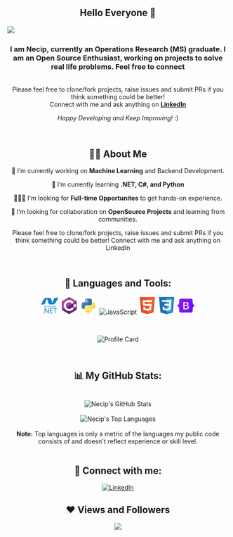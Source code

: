 <div align="center">
<h2> Hello Everyone 👋 </h2>
</div>

<p align="center">

<img src="https://github.com/airnec/airnec/blob/main/banner-2.png"/> </p>

<h3 align="center"><b>  I am Necip, currently an Operations Research (MS) graduate. I am an Open Source Enthusiast, working on projects to solve real life problems. Feel free to connect </b></h3>

<div align="center">

<br>
Please feel free to clone/fork projects, raise issues and submit PRs if you think something could be better! <br>
Connect with me and ask anything on <a href="https://www.linkedin.com/in/necip-d-5283aa292/"><b>LinkedIn</b></a> 

<i>Happy Developing and Keep Improving!</i> :)

<br/>

## 🙋‍♂️ About Me

🔭 I’m currently working on **Machine Learning** and Backend Development.
    
🌱 I’m currently learning **.NET, C#, and Python** 
 
 👩🏻‍🎓 I'm looking for **Full-time Opportunites** to get hands-on experience.

👯 I’m looking for collaboration on **OpenSource Projects** and learning from communities.

Please feel free to clone/fork projects, raise issues and submit PRs if you think something could be better!
Connect with me and ask anything on LinkedIn

<br/>

## 🚀 Languages and Tools:

<p align="center">
  <img src="https://github.com/devicons/devicon/blob/v2.16.0/icons/dot-net/dot-net-plain-wordmark.svg" height="40" width="40" alt=".NET"/>
  <img src="https://github.com/devicons/devicon/blob/v2.16.0/icons/csharp/csharp-original.svg" height="40" width="40" alt="C#"/>
  <img src="https://github.com/devicons/devicon/blob/v2.16.0/icons/python/python-original.svg" height="40" width="40" alt="Python"/>
  <img src="https://cdn.jsdelivr.net/gh/devicons/devicon/icons/javascript/javascript-original.svg" height="40" width="40" alt="JavaScript"/>
  <img src="https://github.com/devicons/devicon/blob/v2.16.0/icons/html5/html5-original.svg" height="40" width="40" alt="HTML"/>
  <img src="https://github.com/devicons/devicon/blob/v2.16.0/icons/css3/css3-original.svg" height="40" width="40" alt="CSS"/>
  <img src="https://github.com/devicons/devicon/blob/v2.16.0/icons/bootstrap/bootstrap-original.svg" height="40" width="40" alt="Bootstrap"/>
</p>

<br/>

![Profile Card](https://github-profile-summary-cards.vercel.app/api/cards/profile-details?username=airnec&theme=nord_dark)

<br/>

## 📊 My GitHub Stats:

  <br/>
  
  <img src="https://github-readme-stats.vercel.app/api?username=airnec&show_icons=true&theme=tokyonight" alt="Necip's GitHub Stats"/>
  <br/>
  <br/>
  <img src="https://github-readme-stats.vercel.app/api/top-langs/?username=airnec&layout=compact&theme=tokyonight" alt="Necip's Top Languages"/>

  <br/>
  <br/>
  <b>Note:</b> Top languages is only a metric of the languages my public code consists of and doesn't reflect experience or skill level.

<br/>
<br/>


## 🤝 Connect with me:
<p align="left">
  
[![LinkedIn](https://img.shields.io/badge/-Necip-blue?style=flat-square&logo=Linkedin&logoColor=white&link=https://www.linkedin.com/in/necip-d-5283aa292/)](https://www.linkedin.com/in/necip-d-5283aa292/)

</p>

## ❤ Views and Followers
<a href="https://github.com/vedantpople4/github-profile-views-counter">
    <img src="https://komarev.com/ghpvc/?username=airnec">
</a>

</div>

